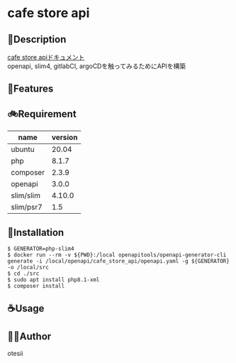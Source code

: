 # cafe store api
## 🍫Description
[cafe store apiドキュメント](https://otesii.github.io/cafe_store_api/openapi/dist/index.html)  
openapi, slim4, gitlabCI, argoCDを触ってみるためにAPIを構築

## 🎏Features

## 🚲Requirement
| name      | version |
| --------- | ------- |
| ubuntu    | 20.04   |
| php       | 8.1.7   |
| composer  | 2.3.9   |
| openapi   | 3.0.0   |
| slim/slim | 4.10.0  |
| slim/psr7 | 1.5     |

## 🚀Installation
```
$ GENERATOR=php-slim4
$ docker run --rm -v ${PWD}:/local openapitools/openapi-generator-cli generate -i /local/openapi/cafe_store_api/openapi.yaml -g ${GENERATOR} -o /local/src
$ cd ./src
$ sudo apt install php8.1-xml
$ composer install
```

## ☕Usage

## 🧜‍♂️Author
otesii
